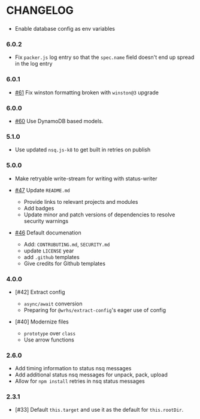 # CHANGELOG

###

- Enable database config as env variables

### 6.0.2

- Fix `packer.js` log entry so that the `spec.name` field doesn't end up spread in the log entry

### 6.0.1

- [#61] Fix winston formatting broken with `winston@3` upgrade

### 6.0.0

- [#60] Use DynamoDB based models.

### 5.1.0

- Use updated `nsq.js-k8` to get built in retries on publish

### 5.0.0

- Make retryable write-stream for writing with status-writer

- [#47] Update `README.md`
  - Provide links to relevant projects and modules
  - Add badges
  - Update minor and patch versions of dependencies to resolve security warnings
- [#46] Default documenation
  - Add: `CONTRUBUTING.md`, `SECURITY.md`
  - update `LICENSE` year
  - add `.github` templates
  - Give credits for Github templates

### 4.0.0

- [#42] Extract config
  - `async/await` conversion
  - Preparing for `@wrhs/extract-config`'s eager use of config

- [#40] Modernize files
  - `prototype` over `class`
  - Use arrow functions

### 2.6.0

- Add timing information to status nsq messages
- Add additional status nsq messages for unpack, pack, upload
- Allow for `npm install` retries in nsq status messages

### 2.3.1

- [#33] Default `this.target` and use it as the default for `this.rootDir`.

[#46]: https://github.com/godaddy/carpenterd/pull/46
[#47]: https://github.com/godaddy/carpenterd/pull/47
[#60]: https://github.com/godaddy/carpenterd/pull/60
[#61]: https://github.com/godaddy/carpenterd/pull/61

